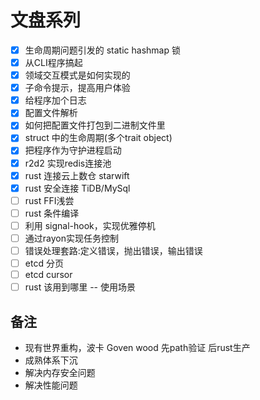 # 文盘系列

- [x] 生命周期问题引发的 static hashmap 锁
- [x] 从CLI程序搞起
- [x] 领域交互模式是如何实现的
- [x] 子命令提示，提高用户体验
- [x] 给程序加个日志
- [x] 配置文件解析
- [x] 如何把配置文件打包到二进制文件里
- [x] struct 中的生命周期(多个trait object)
- [x] 把程序作为守护进程启动
- [x] r2d2 实现redis连接池
- [x] rust 连接云上数仓 starwift
- [x] rust 安全连接 TiDB/MySql
- [ ] rust FFI浅尝
- [ ] rust 条件编译
- [ ] 利用 signal-hook，实现优雅停机
- [ ] 通过rayon实现任务控制
- [ ] 错误处理套路:定义错误，抛出错误，输出错误
- [ ] etcd 分页
- [ ] etcd cursor
- [ ] rust 该用到哪里 -- 使用场景

## 备注

- 现有世界重构，波卡 Goven wood 先path验证 后rust生产
- 成熟体系下沉
- 解决内存安全问题
- 解决性能问题  